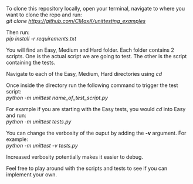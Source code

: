 To clone this repository locally, open your terminal, navigate to where you want to clone the repo and run:  
*git clone https://github.com/CMaxK/unittesting_examples*

Then run:  
*pip install -r requirements.txt*

You will find an Easy, Medium and Hard folder. Each folder contains 2 scripts. One is the actual script we are going to test.
The other is the script containing the tests.

Navigate to each of the Easy, Medium, Hard directories using *cd*

Once inside the directory run the following command to trigger the test script:  
*python -m unittest name_of_test_script.py*

For example if you are starting with the Easy tests, you would *cd* into Easy and run:  
*python -m unittest tests.py*

You can change the verbosity of the ouput by adding the **-v** argument. For example:  
*python -m unittest -v tests.py*

Increased verbosity potentially makes it easier to debug.

Feel free to play around with the scripts and tests to see if you can implement your own.
